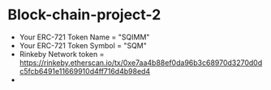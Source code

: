 # Block-chain-project-2

- Your ERC-721 Token Name = "SQIMM"
- Your ERC-721 Token Symbol = "SQM"
- Rinkeby Network token = https://rinkeby.etherscan.io/tx/0xe7aa4b88ef0da96b3c68970d3270d0dc5fcb6491e11669910d4ff716d4b98ed4
- 
